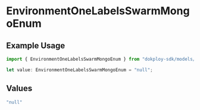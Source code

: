 # EnvironmentOneLabelsSwarmMongoEnum

## Example Usage

```typescript
import { EnvironmentOneLabelsSwarmMongoEnum } from "dokploy-sdk/models/operations";

let value: EnvironmentOneLabelsSwarmMongoEnum = "null";
```

## Values

```typescript
"null"
```